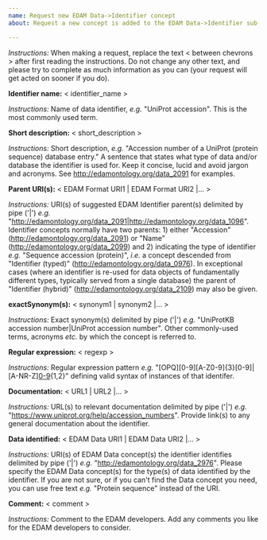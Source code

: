 ```yaml
---
name: Request new EDAM Data->Identifier concept
about: Request a new concept is added to the EDAM Data->Identifier sub-ontology.

---
```


*Instructions:* When making a request, replace the text < between chevrons > after first reading the instructions.  Do not change any other text, and please try to complete as much information as you can (your request will get acted on sooner if you do).



**Identifier name:**  < identifier_name >

*Instructions:*  Name of data identifier, *e.g.* "UniProt accession".  This is the most commonly used term.



**Short description:** < short_description >

*Instructions:* Short description, *e.g.* "Accession number of a UniProt (protein sequence) database entry."  A sentence that states what type of data and/or database the identifier is used for. Keep it concise, lucid and avoid jargon and acronyms. See http://edamontology.org/data_2091 for examples.



**Parent URI(s):** < EDAM Format URI1 | EDAM Format URI2 |... >

*Instructions:* URI(s) of suggested EDAM Identifier parent(s) delimited by pipe ('|') *e.g.* "http://edamontology.org/data_2091|http://edamontology.org/data_1096". Identifier concepts normally have two parents: 1) either "Accession" (http://edamontology.org/data_2091) or "Name" (http://edamontology.org/data_2099) and 2) indicating the type of identifier *e.g.* "Sequence accession (protein)", *i.e.* a concept descended from "Identifier (typed)" (http://edamontology.org/data_0976).  In exceptional cases (where an identifier is re-used for data objects of fundamentally different types, typically served from a single database) the parent of "Identifier (hybrid)" (http://edamontology.org/data_2109) may also be given.



**exactSynonym(s):** < synonym1 | synonym2 |... >

*Instructions:* Exact synonym(s) delimited by pipe ('|') *e.g.* "UniProtKB accession number|UniProt accession number". Other commonly-used terms, acronyms *etc.* by which the concept is referred to.


**Regular expression:** < regexp >

*Instructions:* Regular expression pattern *e.g.* "[OPQ][0-9][A-Z0-9]{3}[0-9]|[A-NR-Z][0-9]([A-Z][A-Z0-9]{2}[0-9]){1,2}" defining valid syntax of instances of that identifer.



**Documentation:** < URL1 | URL2 |... >

*Instructions:* URL(s) to relevant documentation delimited by pipe ('|') *e.g.* "https://www.uniprot.org/help/accession_numbers". Provide link(s) to any general documentation about the identifier.



**Data identified:** < EDAM Data URI1 | EDAM Data URI2 |... >

*Instructions:* URI(s) of EDAM Data concept(s) the identifier identifies delimited by pipe ('|') *e.g.* "http://edamontology.org/data_2976". Please specify the EDAM Data concept(s) for the type(s) of data identified by the identifier.  If you are not sure, or if you can't find the Data concept you need, you can use free text *e.g.* "Protein sequence" instead of the URI.



**Comment:** < comment >

*Instructions:* Comment to the EDAM developers. Add any comments you like for the EDAM developers to consider.
